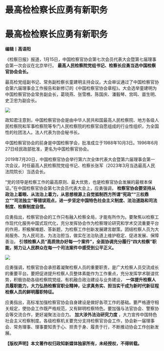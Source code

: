 # 最高检检察长应勇有新职务

# 最高检检察长应勇有新职务

**编辑丨高语阳**

《检察日报》报道，1月15日，中国检察官协会第七次会员代表大会暨第七届理事会第一次会议在北京举行。
**最高人民检察院党组书记、检察长应勇当选中国检察官协会会长。**

最高检党组副书记、常务副检察长童建明主持会议。大会审议通过了中国检察官协会第六届理事会工作报告和新修订的《中国检察官协会章程》。大会选举童建明为中国检察官协会常务副会长，葛晓燕、张雪樵、陈国庆、潘毅琴、宫鸣、苗生明、史卫忠为副会长。

![](https://inews.gtimg.com/news_bt/O1lSLSaMrykiQ8fgMoNatJVOVVdYJj7eIdDyAXIf4EP5gAA/1000)

政知君注意到，中国检察官协会是由中华人民共和国最高人民检察院、地方各级人民检察院和军事检察院等专门人民检察院的检察官自愿组成的行业性组织，为全国性的社团法人。法人代表为协会秘书长。

中国检察官协会的前身是中国检察学会，批准成立于1988年10月3日。1996年6月27日经民政部批准，更名为中国检察官协会。

2019年7月20日，中国检察官协会举行第六次全体代表大会暨第六届理事会第一次会议，时任最高人民检察院党组书记、检察长张军（2023年3月当选最高人民法院院长）当选会长。

“党的领导是检察工作的最高原则、最大优势，也是检察官协会发展的最根本保证。”在中国检察官协会第七次会员代表大会上，应勇强调，
**检察官协会要坚持从政治上着眼、从法治上着力，从思想根源上自觉抵制西方所谓“宪政”“三权鼎立”“司法独立”等错误观点，进一步坚定中国特色社会主义制度、法治道路和司法制度、检察制度自信。**

应勇指出，检察官协会的工作只有融入检察全局，才能有所作为。要聚焦以检察工作现代化服务中国式现代化，充分发挥协会作为检察理论研究和学术交流重要平台的作用，积极解难题、答新题，为检察工作创新发展建言献策。团结检察人员为大局服务、为人民司法、为法治担当，做实在法治轨道上维护稳定、促进发展、保障善治。
**引领检察人员“高质效办好每一个案件”，全面协调充分履行“四大检察”职能，努力让人民群众在每一个司法案件中感受到公平正义。**

![](https://inews.gtimg.com/news_bt/OYPHGA9d3iV6codv2ZF7BFNze01hpudUyL8GPNqLMlOHIAA/1000)

应勇强调，检察官协会承担着凝聚检察人员的重要职责，是广大检察人员交流成长的重要平台。要把促进提升检察人员整体素能作为工作重点，充分发挥学术联谊优势，积极协助各级检察院党组，有机融合政治建设与业务建设，
**一体提升检察人员履职能力，大力弘扬检察官职业精神，让求真务实、担当实干成为新时代新征程检察人员的鲜明履职特征。**

应勇指出，高标准加强检察官协会自身建设是做好各项工作的基础。要严格遵守相关规定，使协会工作既严格规范，又有鲜明检察特色。要加强与法官协会、警察协会等交流合作，更好凝聚法治合力。
**加大涉外法治研究力度**
，大力宣传中国特色社会主义检察制度。各级检察机关要充分支持检察官协会工作，协会新一届理事会、常务理事、理事要知责于心、担责于身、履责于行，不断推动协会工作创新发展。

**【版权声明】本文著作权归政知新媒体独家所有，未经授权，不得转载。**

